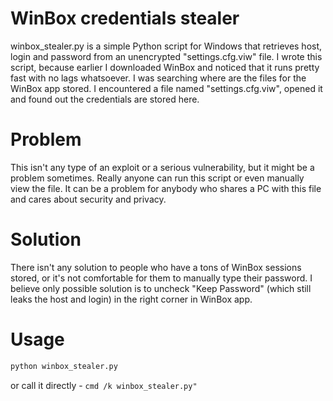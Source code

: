 # WinBox credentials stealer
winbox_stealer.py is a simple Python script for Windows that retrieves host, login and password from an unencrypted "settings.cfg.viw" file.
I wrote this script, because earlier I downloaded WinBox and noticed that it runs pretty fast with no lags whatsoever. I was searching where are the files for the WinBox app stored. I encountered a file named "settings.cfg.viw", opened it and found out the credentials are stored here.

# Problem
This isn't any type of an exploit or a serious vulnerability, but it might be a problem sometimes. Really anyone can run this script or even manually view the file. It can be a problem for anybody who shares a PC with this file and cares about security and privacy. 

# Solution
There isn't any solution to people who have a tons of WinBox sessions stored, or it's not comfortable for them to manually type their password. I believe only possible solution is to uncheck "Keep Password" (which still leaks the host and login) in the right corner in WinBox app.

# Usage
```python 
python winbox_stealer.py 
```
or call it directly - ```cmd /k winbox_stealer.py"```
